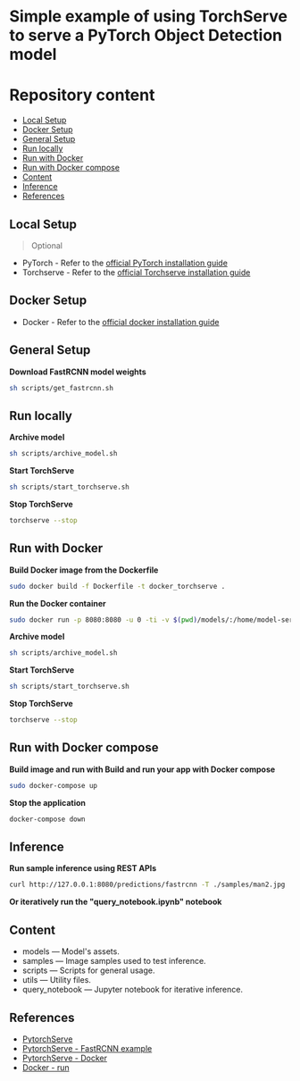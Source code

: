 # Simple example of using TorchServe to serve a PyTorch Object Detection model

# Repository content
- [Local Setup](#local-setup)
- [Docker Setup](#docker-setup)
- [General Setup](#general-setup)
- [Run locally](#run-locally)
- [Run with Docker](#run-with-docker)
- [Run with Docker compose](#run-with-docker-compose)
- [Content](#content)
- [Inference](#inference)
- [References](#references)


## Local Setup
> Optional
- PyTorch - Refer to the [official PyTorch installation guide](https://pytorch.org/get-started/locally/#linux-installation)
- Torchserve - Refer to the [official Torchserve installation guide](https://github.com/pytorch/serve#install-torchserve-and-torch-model-archiver)


## Docker Setup
- Docker - Refer to the [official docker installation guide](https://help.github.com/en/github/getting-started-with-github/set-up-git)


## General Setup
**Download FastRCNN model weights**
```bash
sh scripts/get_fastrcnn.sh
```


## Run locally
**Archive model**
```bash
sh scripts/archive_model.sh
```

**Start TorchServe**
```bash
sh scripts/start_torchserve.sh
```

**Stop TorchServe**
```bash
torchserve --stop
```


## Run with Docker
**Build Docker image from the Dockerfile**
```bash
sudo docker build -f Dockerfile -t docker_torchserve .
```

**Run the Docker container**
```bash
sudo docker run -p 8080:8080 -u 0 -ti -v $(pwd)/models/:/home/model-server/models/ docker_torchserve /bin/bash
```

**Archive model**
```bash
sh scripts/archive_model.sh
```

**Start TorchServe**
```bash
sh scripts/start_torchserve.sh
```

**Stop TorchServe**
```bash
torchserve --stop
```


## Run with Docker compose
**Build image and run with Build and run your app with Docker compose**
```bash
sudo docker-compose up
```

**Stop the application**
```bash
docker-compose down
```


## Inference
**Run sample inference using REST APIs**
```bash
curl http://127.0.0.1:8080/predictions/fastrcnn -T ./samples/man2.jpg
```

**Or iteratively run the "query_notebook.ipynb" notebook**


## Content
- models — Model's assets.
- samples — Image samples used to test inference.
- scripts — Scripts for general usage.
- utils — Utility files.
- query_notebook — Jupyter notebook for iterative inference.


## References
- [PytorchServe](https://github.com/pytorch/serve)
- [PytorchServe - FastRCNN example](https://github.com/pytorch/serve/tree/master/examples/object_detector/fast-rcnn)
- [PytorchServe - Docker](https://github.com/pytorch/serve/tree/master/docker)
- [Docker - run](https://docs.docker.com/engine/reference/commandline/run/)
